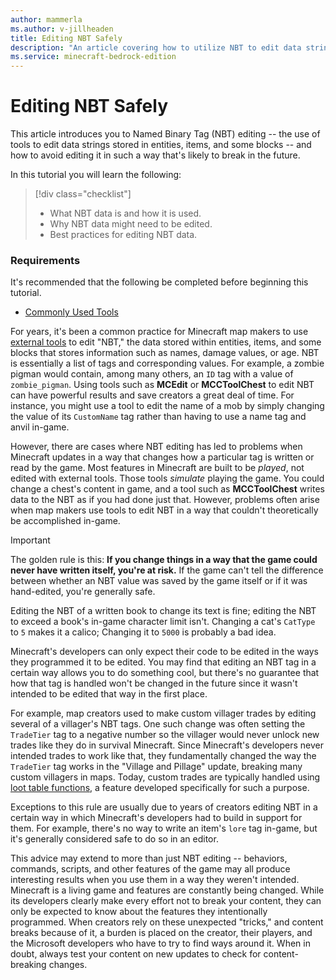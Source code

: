 ```yaml
---
author: mammerla
ms.author: v-jillheaden
title: Editing NBT Safely
description: "An article covering how to utilize NBT to edit data strings for entities, items and blocks"
ms.service: minecraft-bedrock-edition
---
```


# Editing NBT Safely

This article introduces you to Named Binary Tag (NBT) editing -- the use of tools to edit data strings stored in entities, items, and some blocks -- and how to avoid editing it in such a way that's likely to break in the future.

In this tutorial you will learn the following:

> [!div class="checklist"]
>
> - What NBT data is and how it is used.
> - Why NBT data might need to be edited.
> - Best practices for editing NBT data.

### Requirements

It's recommended that the following be completed before beginning this tutorial.

- [Commonly Used Tools](CommonlyUsedTools.md)

For years, it's been a common practice for Minecraft map makers to use [external tools](CommonlyUsedTools.md) to edit "NBT," the data stored within entities, items, and some blocks that stores information such as names, damage values, or age. NBT is essentially a list of tags and corresponding values. For example, a zombie pigman would contain, among many others, an `ID` tag with a value of `zombie_pigman`. Using tools such as **MCEdit** or **MCCToolChest** to edit NBT can have powerful results and save creators a great deal of time. For instance, you might use a tool to edit the name of a mob by simply changing the value of its `CustomName` tag rather than having to use a name tag and anvil in-game.

However, there are cases where NBT editing has led to problems when Minecraft updates in a way that changes how a particular tag is written or read by the game. Most features in Minecraft are built to be *played*, not edited with external tools. Those tools *simulate* playing the game. You could change a chest's content in game, and a tool such as **MCCToolChest** writes data to the NBT as if you had done just that. However, problems often arise when map makers use tools to edit NBT in a way that couldn't theoretically be accomplished in-game.

> [!IMPORTANT]
> The golden rule is this: **If you change things in a way that the game could never have written itself, you're at risk.** If the game can't tell the difference between whether an NBT value was saved by the game itself or if it was hand-edited, you're generally safe.

Editing the NBT of a written book to change its text is fine; editing the NBT to exceed a book's in-game character limit isn't. Changing a cat's `CatType` to `5` makes it a calico; Changing it to `5000` is probably a bad idea.

Minecraft's developers can only expect their code to be edited in the ways they programmed it to be edited. You may find that editing an NBT tag in a certain way allows you to do something cool, but there's no guarantee that how that tag is handled won't be changed in the future since it wasn't intended to be edited that way in the first place.

For example, map creators used to make custom villager trades by editing several of a villager's NBT tags. One such change was often setting the `TradeTier` tag to a negative number so the villager would never unlock new trades like they do in survival Minecraft. Since Minecraft's developers never intended trades to work like that, they fundamentally changed the way the `TradeTier` tag works in the "Village and Pillage" update, breaking many custom villagers in maps. Today, custom trades are typically handled using [loot table functions](LootAndTradeTableFunctions.md), a feature developed specifically for such a purpose.

Exceptions to this rule are usually due to years of creators editing NBT in a certain way in which Minecraft's developers had to build in support for them. For example, there's no way to write an item's `lore` tag in-game, but it's generally considered safe to do so in an editor.

This advice may extend to more than just NBT editing -- behaviors, commands, scripts, and other features of the game may all produce interesting results when you use them in a way they weren't intended. Minecraft is a living game and features are constantly being changed. While its developers clearly make every effort not to break your content, they can only be expected to know about the features they intentionally programmed. When creators rely on these unexpected "tricks," and content breaks because of it, a burden is placed on the creator, their players, and the Microsoft developers who have to try to find ways around it. When in doubt, always test your content on new updates to check for content-breaking changes.
